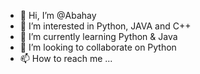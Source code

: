 - 👋 Hi, I’m @Abahay
- 👀 I’m interested in Python, JAVA and C++
- 🌱 I’m currently learning Python & Java
- 💞️ I’m looking to collaborate on Python
- 📫 How to reach me ...

<!---
shanu8008/shanu8008 is a ✨ special ✨ repository because its `README.md` (this file) appears on your GitHub profile.
You can click the Preview link to take a look at your changes.
--->
